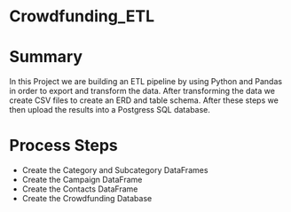 # Crowdfunding_ETL
# Summary
In this Project we are building an ETL pipeline by using Python and Pandas in order to export and transform the data. After transforming the data we create CSV files to create an ERD and table schema. After these steps we then upload the results into a Postgress SQL database.

# Process Steps
- Create the Category and Subcategory DataFrames
- Create the Campaign DataFrame
- Create the Contacts DataFrame
- Create the Crowdfunding Database

